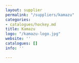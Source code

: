 ```yaml
---
layout: supplier
permalink: "/suppliers/kamazu"
categories:
- catalogues/hockey.md
title: Kamazu
logo: "/kamazu-logo.jpg"
website: ''
catalogues: []
info: ''

---
```

